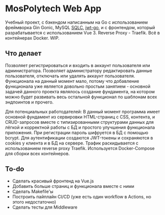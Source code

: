 # MosPolytech Web App
Учебный проект, с бэкендом написанным на Go с использованием фреймворка Gin Gonic, MySQL [SQLC](https://sqlc.dev), [jwt-go](github.com/golang-jwt/jwt), и с фронтендом, который разрабатывается с использованием Vue 3. Reverse Proxy - Traefik. Всё в контейнерах Docker. WIP.

## Что делает
Позволяет регистрироваться и входить в аккаунт пользователя или администратора. Позволяет администратору редактировать данные пользователя, отключать или удалять аккаунт пользователя. Функционала на данный момент мало, потому что добавление функционала уже является довольно простым занятием - основной задачей данного проекта являлось создание фундамента, на котором можно будет развивать весь остальной функционал по шаблонам всех эндпоинтов и прочего.

Для потенциальных работодателей: В данный момент программа имеет основной фундамент из сервировки HTML-страниц с CSS, контента, и CRUD-запросов вместе с типизированными структурами данных для лёгкой и корректной работы с БД и простого улучшения функционала приложения. При регистрации пароль шифруется в БД с помощью bcrypt. Для аутентификации создаются JWT-токены и сохраняются в cookies у клиента и в БД на сервере. Трафик раскидывается с использованием reverse proxy Traefik. Используется Docker-Compose для сборки всех контейнеров.

## To-do
- Сделать красивый фронтенд на Vue.js
- Добавить больше страниц и функционала вместе с ними
- Сделать Makefile'ы
- Построить пайплайн CI/CD (уже есть один workflow в Actions, но этого недостаточно)
- Сделать тесты для Middleware